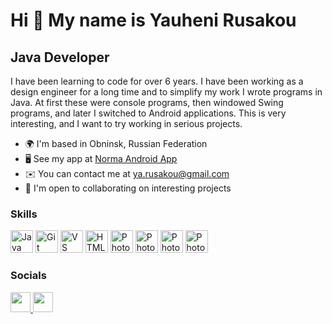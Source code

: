 Hi 👋 My name is Yauheni Rusakou
================================

Java Developer
--------------

I have been learning to code for over 6 years. I have been working as a design engineer for a long time and to simplify my work I wrote programs in Java. At first these were console programs, then windowed Swing programs, and later I switched to Android applications. This is very interesting, and I want to try working in serious projects.

*   🌍  I'm based in Obninsk, Russian Federation
*   🖥️  See my app at [Norma Android App](https://play.google.com/store/apps/details?id=by.rusakou.norma&hl=en-US&ah=p_hJWWmwtb6_akBsCU4T1BfluTw&pli=1)
*   ✉️  You can contact me at [ya.rusakou@gmail.com](mailto:ya.rusakou@gmail.com)
*   🤝  I'm open to collaborating on interesting projects

### Skills 
<p align="left">
<a href="https://www.oracle.com/java/" target="_blank" rel="noreferrer"><img src="https://raw.githubusercontent.com/danielcranney/readme-generator/main/public/icons/skills/java-colored.svg" width="36" height="36" alt="Java" /></a>
<a href="https://git-scm.com/" target="_blank" rel="noreferrer"><img src="https://raw.githubusercontent.com/danielcranney/readme-generator/main/public/icons/skills/git-colored.svg" width="36" height="36" alt="Git" /></a>
<a href="https://code.visualstudio.com/" target="_blank" rel="noreferrer"><img src="https://raw.githubusercontent.com/danielcranney/readme-generator/main/public/icons/skills/visualstudiocode.svg" width="36" height="36" alt="VS Code" /></a>
<a href="https://developer.mozilla.org/en-US/docs/Glossary/HTML5" target="_blank" rel="noreferrer"><img src="https://raw.githubusercontent.com/danielcranney/readme-generator/main/public/icons/skills/html5-colored.svg" width="36" height="36" alt="HTML5" /></a>
<a href="https://www.adobe.com/uk/products/photoshop.html" target="_blank" rel="noreferrer"><img src="https://raw.githubusercontent.com/danielcranney/readme-generator/main/public/icons/skills/photoshop-colored.svg" width="36" height="36" alt="Photoshop" /></a>
<a href="https://maven.apache.org" target="_blank" rel="noreferrer"><img src="http://rusakou.by/norma/ico/file-type-maven.svg" width="36" height="36" alt="Photoshop" /></a>
<a href="https://www.eclipse.org" target="_blank" rel="noreferrer"><img src="http://rusakou.by/norma/ico/eclipse.svg" width="36" height="36" alt="Photoshop" /></a>
<a href="https://developer.android.com" target="_blank" rel="noreferrer"><img src="http://rusakou.by/norma/ico/android-studio-icon.svg" width="36" height="36" alt="Photoshop" /></a></p>

### Socials
                  
<p align="left"> <a href="https://www.github.com/YauheniRusakou" target="_blank" rel="noreferrer"> <picture> <source media="(prefers-color-scheme: dark)" srcset="https://raw.githubusercontent.com/danielcranney/readme-generator/main/public/icons/socials/github-dark.svg" /> <source media="(prefers-color-scheme: light)" srcset="https://raw.githubusercontent.com/danielcranney/readme-generator/main/public/icons/socials/github.svg" /> <img src="https://raw.githubusercontent.com/danielcranney/readme-generator/main/public/icons/socials/github.svg" width="32" height="32" /> </picture> </a>
<a href="https://www.linkedin.com/in/yauheni-rusakou" target="_blank" rel="noreferrer"> <picture> <source media="(prefers-color-scheme: dark)" srcset="https://raw.githubusercontent.com/danielcranney/readme-generator/main/public/icons/socials/linkedin-dark.svg" /> <source media="(prefers-color-scheme: light)" srcset="https://raw.githubusercontent.com/danielcranney/readme-generator/main/public/icons/socials/linkedin.svg" /> <img src="https://raw.githubusercontent.com/danielcranney/readme-generator/main/public/icons/socials/linkedin.svg" width="32" height="32" /> </picture> </a></p>
